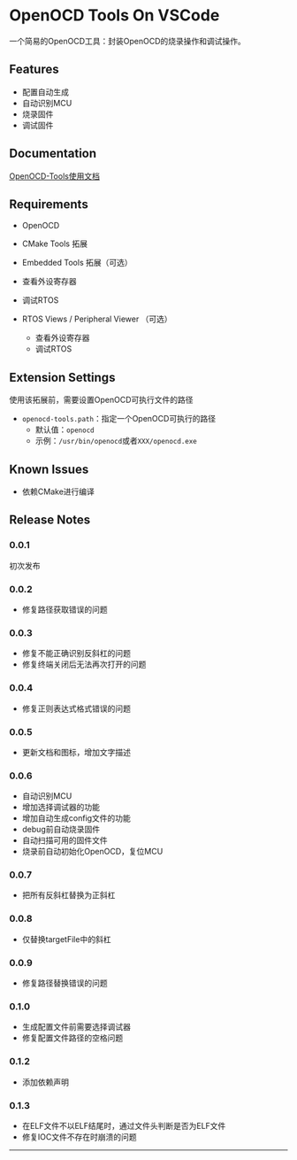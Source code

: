 # OpenOCD Tools On VSCode

一个简易的OpenOCD工具：封装OpenOCD的烧录操作和调试操作。

## Features

- 配置自动生成
- 自动识别MCU
- 烧录固件
- 调试固件

## Documentation

[OpenOCD-Tools使用文档](https://nanjo712.github.io/2024/07/28/OpenOCD-Tools%E4%BD%BF%E7%94%A8%E6%96%87%E6%A1%A3/)

## Requirements

- OpenOCD
- CMake Tools 拓展
-  Embedded Tools 拓展（可选）
  - 查看外设寄存器
  - 调试RTOS

- RTOS Views / Peripheral Viewer （可选）
  - 查看外设寄存器
  - 调试RTOS


## Extension Settings

使用该拓展前，需要设置OpenOCD可执行文件的路径

- `openocd-tools.path`：指定一个OpenOCD可执行的路径
  - 默认值：`openocd`
  - 示例：`/usr/bin/openocd`或者`XXX/openocd.exe`

## Known Issues

- 依赖CMake进行编译

## Release Notes

### 0.0.1

初次发布

### 0.0.2

- 修复路径获取错误的问题

### 0.0.3

- 修复不能正确识别反斜杠的问题
- 修复终端关闭后无法再次打开的问题

### 0.0.4

- 修复正则表达式格式错误的问题

### 0.0.5

- 更新文档和图标，增加文字描述

### 0.0.6

- 自动识别MCU
- 增加选择调试器的功能
- 增加自动生成config文件的功能
- debug前自动烧录固件
- 自动扫描可用的固件文件
- 烧录前自动初始化OpenOCD，复位MCU

### 0.0.7

- 把所有反斜杠替换为正斜杠

### 0.0.8

- 仅替换targetFile中的斜杠

### 0.0.9

- 修复路径替换错误的问题

### 0.1.0

- 生成配置文件前需要选择调试器
- 修复配置文件路径的空格问题

### 0.1.2

- 添加依赖声明

### 0.1.3

- 在ELF文件不以ELF结尾时，通过文件头判断是否为ELF文件
- 修复IOC文件不存在时崩溃的问题

---

